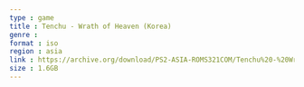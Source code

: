 ```yaml
---
type : game
title : Tenchu - Wrath of Heaven (Korea)
genre : 
format : iso
region : asia
link : https://archive.org/download/PS2-ASIA-ROMS321COM/Tenchu%20-%20Wrath%20of%20Heaven%20%28Korea%29.7z
size : 1.6GB
---
```


